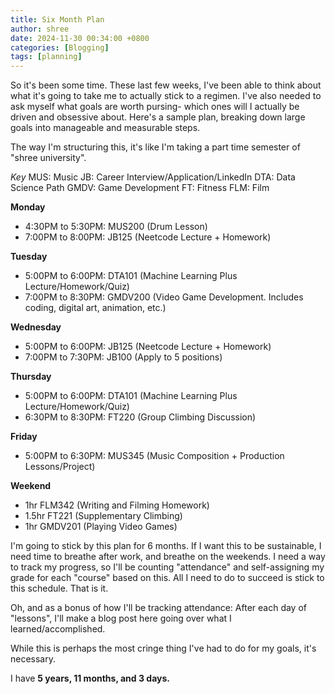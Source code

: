 ```yaml
---
title: Six Month Plan
author: shree
date: 2024-11-30 00:34:00 +0800
categories: [Blogging]
tags: [planning]
---
```


So it's been some time. These last few weeks, I've been able to think about what it's going to take me to actually stick to a regimen. I've also needed to ask myself what goals are worth pursing- which ones will I actually be driven and obsessive about. Here's a sample plan, breaking down large goals into manageable and measurable steps. 

The way I'm structuring this, it's like I'm taking a part time semester of "shree university". 

*Key*
MUS: Music
JB: Career Interview/Application/LinkedIn
DTA: Data Science Path
GMDV: Game Development
FT: Fitness
FLM: Film

**Monday**
- 4:30PM to 5:30PM: MUS200 (Drum Lesson)
- 7:00PM to 8:00PM: JB125 (Neetcode Lecture + Homework)

**Tuesday**
- 5:00PM to 6:00PM: DTA101 (Machine Learning Plus Lecture/Homework/Quiz)
- 7:00PM to 8:30PM: GMDV200 (Video Game Development. Includes coding, digital art, animation, etc.)

**Wednesday**
- 5:00PM to 6:00PM: JB125 (Neetcode Lecture + Homework)
- 7:00PM to 7:30PM: JB100 (Apply to 5 positions)

**Thursday**
- 5:00PM to 6:00PM: DTA101 (Machine Learning Plus Lecture/Homework/Quiz)
- 6:30PM to 8:30PM: FT220 (Group Climbing Discussion)

**Friday**
- 5:00PM to 6:30PM: MUS345 (Music Composition + Production Lessons/Project)

**Weekend**
- 1hr FLM342 (Writing and Filming Homework)
- 1.5hr FT221 (Supplementary Climbing)
- 1hr GMDV201 (Playing Video Games)

I'm going to stick by this plan for 6 months. If I want this to be sustainable, I need time to breathe after work, and breathe on the weekends. I need a way to track my progress, so I'll be counting "attendance" and self-assigning my grade for each "course" based on this. All I need to do to succeed is stick to this schedule. That is it.

Oh, and as a bonus of how I'll be tracking attendance: After each day of "lessons", I'll make a blog post here going over what I learned/accomplished. 

While this is perhaps the most cringe thing I've had to do for my goals, it's necessary. 

I have **5 years, 11 months, and 3 days.**